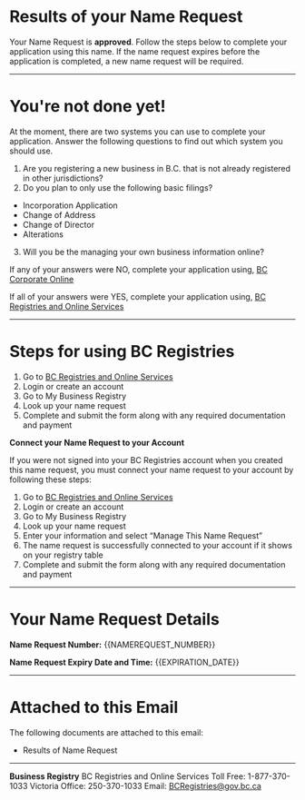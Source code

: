 # Results of your Name Request

Your Name Request is **approved**. Follow the steps below to complete your application using this name. If the name request expires before the application is completed, a new name request will be required.

---

# You\'re not done yet!

At the moment, there are two systems you can use to complete your application. Answer the following questions to find out which system you should use.

1. Are you registering a new business in B.C. that is not already registered in other jurisdictions?
2. Do you plan to only use the following basic filings?
  - Incorporation Application
  - Change of Address
  - Change of Director
  - Alterations
3. Will you be the managing your own business information online?

If any of your answers were NO, complete your application using,  [BC Corporate Online]({{CORP_ONLINE_URL}})

If all of your answers were YES, complete your application using, [BC Registries and Online Services]({{MAGIC_LINK}})

---

# Steps for using BC Registries

1. Go to [BC Registries and Online Services]({{MAGIC_LINK}})
2. Login or create an account
3. Go to My Business Registry
4. Look up your name request
5. Complete and submit the form along with any required documentation and payment

**Connect your Name Request to your Account** 

If you were not signed into your BC Registries account when you created this name request, you must connect your name request to your account by following these steps:

1. Go to [BC Registries and Online Services]({{DECIDE_BUSINESS_URL}})
2. Login or create an account
3. Go to My Business Registry
4. Look up your name request
5. Enter your information and select “Manage This Name Request”
6. The name request is successfully connected to your account if it shows on your registry table
7. Complete and submit the form along with any required documentation and payment

---

# Your Name Request Details

**Name Request Number:**
{{NAMEREQUEST_NUMBER}}

**Name Request Expiry Date and Time:**
{{EXPIRATION_DATE}}

---

# Attached to this Email

The following documents are attached to this email:

* Results of Name Request

---

**Business Registry**
BC Registries and Online Services
Toll Free: 1-877-370-1033
Victoria Office: 250-370-1033
Email: [BCRegistries@gov.bc.ca](BCRegistries@gov.bc.ca)
